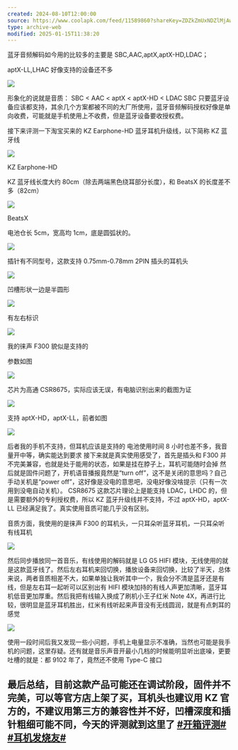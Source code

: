 ```yaml
---
created: 2024-08-10T12:00:00
source: https://www.coolapk.com/feed/11589860?shareKey=ZDZkZmUxNDZlMjAwNjZiNzhiYTA~
type: archive-web
modified: 2025-01-15T11:38:20
---
```


蓝牙音频解码如今用的比较多的主要是 SBC,AAC,aptX,aptX-HD,LDAC；

aptX-LL,LHAC 好像支持的设备还不多

![](http://image.coolapk.com/feed/2019/0506/10/1336351_8144_0838@580x580.jpg.m.jpg)

形象化的说就是音质： SBC < AAC < aptX < aptX-HD < LDAC SBC 只要蓝牙设备应该都支持，其余几个方案都被不同的大厂所使用，蓝牙音频解码授权好像是单向收费，可能就是手机使用上不收费，但是蓝牙设备要收授权费。

接下来评测一下淘宝买来的 KZ Earphone-HD 蓝牙耳机升级线，以下简称 KZ 蓝牙线

![](http://image.coolapk.com/feed/2019/0506/10/1336351_8147_0734@3328x2490.jpg.m.jpg)

KZ Earphone-HD

KZ 蓝牙线长度大约 80cm（除去两端黑色绕耳部分长度），和 BeatsX 的长度差不多（82cm）

![](http://image.coolapk.com/feed/2019/0506/10/1336351_8151_2322@2490x3328.jpg.m.jpg)

BeatsX

电池仓长 5cm，宽高均 1cm，底是圆弧状的。

![](http://image.coolapk.com/feed/2019/0506/10/1336351_8156_0085@3328x2490.jpg.m.jpg)

插针有不同型号，这款支持 0.75mm-0.78mm 2PIN 插头的耳机头

![](http://image.coolapk.com/feed/2019/0506/10/1336351_8160_3694@3328x2490.jpg.m.jpg)

凹槽形状一边是半圆形

![](http://image.coolapk.com/feed/2019/0506/10/1336351_8164_7514@3328x2490.jpg.m.jpg)

有左右标识

![](http://image.coolapk.com/feed/2019/0506/10/1336351_8169_3605@3328x2490.jpg.m.jpg)

我的徕声 F300 貌似是支持的

参数如图

![](http://image.coolapk.com/feed/2019/0506/10/1336351_8172_9585@774x1200.jpg.m.jpg)

芯片为高通 CSR8675，实际应该无误，有电脑识别出来的截图为证

![](http://image.coolapk.com/feed/2019/0506/10/1336351_8175_5637@755x632.jpg.m.jpg)

支持 aptX-HD，aptX-LL，前者如图

![](http://image.coolapk.com/feed/2019/0506/10/1336351_8178_2935@1080x1086.jpg.m.jpg)

后者我的手机不支持，但耳机应该是支持的 电池使用时间 8 小时也差不多，我音量开中等，确实能达到要求 接下来就是真实使用感受了，首先是插头和 F300 并不完美兼容，也就是处于能用的状态，如果是挂在脖子上，耳机可能随时会掉 然后就是固件问题了，开机语音播报竟然是“turn off”，这不是关闭的意思吗？自己手动关机是“power off”，这好像是没电的意思吧，没电好像没啥提示（只有一次用到没电自动关机）。 CSR8675 这款芯片理论上是能支持 LDAC，LHDC 的，但是需要额外的专利授权费，所以 KZ 蓝牙升级线并不支持，不过 aptX-HD，aptX-LL 已经满足我了。真实使用音质可能几乎没有区别。

音质方面，我使用的是徕声 F300 的耳机头，一只耳朵听蓝牙耳机，一只耳朵听有线耳机

![](http://image.coolapk.com/feed/2019/0506/10/1336351_8182_0819@2490x3328.jpg.m.jpg)

然后同步播放同一首音乐，有线使用的解码就是 LG G5 HIFI 模块，无线使用的就是这款蓝牙线了。然后左右耳机来回切换，播放设备来回切换，比较了半天，总体来说，两者音质相差不大，如果单独让我听其中一个，我会分不清是蓝牙还是有线，但是左右耳一起听可以区别出有 HIFI 模块加持的有线人声更加清晰，蓝牙耳机低音更加厚重。然后我把有线输入换成了刷机小王子红米 Note 4X，再进行比较，很明显是蓝牙耳机胜出，红米有线听起来声音没有无线圆润，就是有点刺耳的感觉

![](http://image.coolapk.com/feed/2019/0506/10/1336351_8185_4846@1080x1080.jpg.m.jpg)

使用一段时间后我又发现一些小问题，手机上电量显示不准确，当然也可能是我手机的问题，这里存疑。还有就是音乐声音开最小几档的时候能明显听出底噪，更要吐槽的就是：都 9102 年了，竟然还不使用 Type-C 接口

最后总结，目前这款产品可能还在调试阶段，固件并不完美，可以等官方店上架了买，耳机头也建议用 KZ 官方的，不建议用第三方的兼容性并不好，凹槽深度和插针粗细可能不同，今天的评测就到这里了 [#开箱评测#](/t/开箱评测?type=12) [#耳机发烧友#](/t/耳机发烧友?type=12)
-
